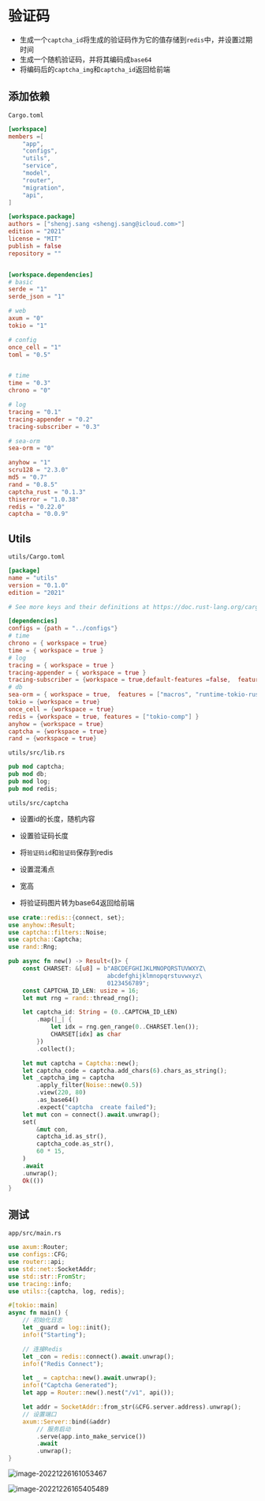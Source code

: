# 验证码

+ 生成一个`captcha_id`将生成的验证码作为它的值存储到`redis`中，并设置过期时间
+ 生成一个随机验证码，并将其编码成`base64`
+ 将编码后的`captcha_img`和`captcha_id`返回给前端



## 添加依赖

`Cargo.toml`

```toml
[workspace]
members =[
    "app",
    "configs",
    "utils",
    "service",
    "model",
    "router",
    "migration",
    "api",
]

[workspace.package]
authors = ["shengj.sang <shengj.sang@icloud.com>"]
edition = "2021"
license = "MIT"
publish = false
repository = ""


[workspace.dependencies]
# basic
serde = "1"
serde_json = "1"

# web
axum = "0"
tokio = "1"

# config
once_cell = "1"
toml = "0.5"


# time
time = "0.3"
chrono = "0"

# log
tracing = "0.1"
tracing-appender = "0.2"
tracing-subscriber = "0.3"

# sea-orm
sea-orm = "0"

anyhow = "1"
scru128 = "2.3.0"
md5 = "0.7"
rand = "0.8.5"
captcha_rust = "0.1.3"
thiserror = "1.0.38"
redis = "0.22.0"
captcha = "0.0.9"

```



## Utils

`utils/Cargo.toml`

```toml
[package]
name = "utils"
version = "0.1.0"
edition = "2021"

# See more keys and their definitions at https://doc.rust-lang.org/cargo/reference/manifest.html

[dependencies]
configs = {path = "../configs"}
# time
chrono = { workspace = true}
time = { workspace = true }
# log
tracing = { workspace = true }
tracing-appender = { workspace = true }
tracing-subscriber = {workspace = true,default-features =false,  features = ["json", "env-filter", "local-time", "registry"]}
# db
sea-orm = { workspace = true,  features = ["macros", "runtime-tokio-rustls", "with-chrono","sqlx-postgres"] }
tokio = {workspace = true}
once_cell = {workspace = true}
redis = {workspace = true, features = ["tokio-comp"] }
anyhow = {workspace = true}
captcha = {workspace = true}
rand = {workspace = true}

```



`utils/src/lib.rs`

```rust
pub mod captcha;
pub mod db;
pub mod log;
pub mod redis;

```



`utils/src/captcha`

+ 设置id的长度，随机内容

+ 设置验证码长度
+ 将`验证码id`和`验证码`保存到redis
+ 设置混淆点
+ 宽高
+ 将验证码图片转为base64返回给前端

```rust
use crate::redis::{connect, set};
use anyhow::Result;
use captcha::filters::Noise;
use captcha::Captcha;
use rand::Rng;

pub async fn new() -> Result<()> {
    const CHARSET: &[u8] = b"ABCDEFGHIJKLMNOPQRSTUVWXYZ\
                            abcdefghijklmnopqrstuvwxyz\
                            0123456789";
    const CAPTCHA_ID_LEN: usize = 16;
    let mut rng = rand::thread_rng();

    let captcha_id: String = (0..CAPTCHA_ID_LEN)
        .map(|_| {
            let idx = rng.gen_range(0..CHARSET.len());
            CHARSET[idx] as char
        })
        .collect();

    let mut captcha = Captcha::new();
    let captcha_code = captcha.add_chars(6).chars_as_string();
    let _captcha_img = captcha
        .apply_filter(Noise::new(0.5))
        .view(220, 80)
        .as_base64()
        .expect("captcha  create failed");
    let mut con = connect().await.unwrap();
    set(
        &mut con,
        captcha_id.as_str(),
        captcha_code.as_str(),
        60 * 15,
    )
    .await
    .unwrap();
    Ok(())
}

```



## 测试

`app/src/main.rs`

```rust
use axum::Router;
use configs::CFG;
use router::api;
use std::net::SocketAddr;
use std::str::FromStr;
use tracing::info;
use utils::{captcha, log, redis};

#[tokio::main]
async fn main() {
    // 初始化日志
    let _guard = log::init();
    info!("Starting");

    // 连接Redis
    let _con = redis::connect().await.unwrap();
    info!("Redis Connect");

    let _ = captcha::new().await.unwrap();
    info!("Captcha Generated");
    let app = Router::new().nest("/v1", api());

    let addr = SocketAddr::from_str(&CFG.server.address).unwrap();
    // 设置端口
    axum::Server::bind(&addr)
        // 服务启动
        .serve(app.into_make_service())
        .await
        .unwrap();
}

```



![image-20221226161053467](https://repo-1256831547.cos.ap-shanghai.myqcloud.com/image-20221226161053467.png)

![image-20221226165405489](https://repo-1256831547.cos.ap-shanghai.myqcloud.com/image-20221226165405489.png)
